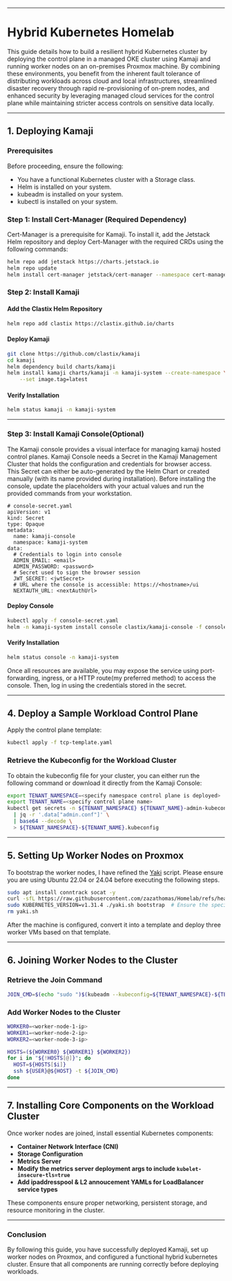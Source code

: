   
---

# **Hybrid Kubernetes Homelab**  

This guide details how to build a resilient hybrid Kubernetes cluster by deploying the control plane in a managed OKE cluster using Kamaji and running worker nodes on an on-premises Proxmox machine. By combining these environments, you benefit from the inherent fault tolerance of distributing workloads across cloud and local infrastructures, streamlined disaster recovery through rapid re-provisioning of on-prem nodes, and enhanced security by leveraging managed cloud services for the control plane while maintaining stricter access controls on sensitive data locally.

---

## **1. Deploying Kamaji**  

### **Prerequisites**  
Before proceeding, ensure the following:  
- You have a functional Kubernetes cluster with a Storage class.
- Helm is installed on your system.  
- kubeadm is installed on your system.
- kubectl is installed on your system.

### **Step 1: Install Cert-Manager** (Required Dependency)  

Cert-Manager is a prerequisite for Kamaji. To install it, add the Jetstack Helm repository and deploy Cert-Manager with the required CRDs using the following commands:

```bash
helm repo add jetstack https://charts.jetstack.io
helm repo update
helm install cert-manager jetstack/cert-manager --namespace cert-manager --create-namespace --set installCRDs=true
```

### **Step 2: Install Kamaji**  

#### **Add the Clastix Helm Repository**  

```bash
helm repo add clastix https://clastix.github.io/charts
```

#### **Deploy Kamaji**  

```bash
git clone https://github.com/clastix/kamaji
cd kamaji
helm dependency build charts/kamaji
helm install kamaji charts/kamaji -n kamaji-system --create-namespace \
    --set image.tag=latest
```

#### **Verify Installation**  

```bash
helm status kamaji -n kamaji-system
```

---
### **Step 3: Install Kamaji Console(Optional)**  
The Kamaji console provides a visual interface for managing kamaji hosted control planes. Kamaji Console needs a Secret in the Kamaji Management Cluster that holds the configuration and credentials for browser access. This Secret can either be auto-generated by the Helm Chart or created manually (with its name provided during installation). Before installing the console, update the placeholders with your actual values and run the provided commands from your workstation.
```
# console-secret.yaml
apiVersion: v1
kind: Secret
type: Opaque
metadata:
  name: kamaji-console
  namespace: kamaji-system
data:
  # Credentials to login into console
  ADMIN_EMAIL: <email>
  ADMIN_PASSWORD: <password>
  # Secret used to sign the browser session
  JWT_SECRET: <jwtSecret>
  # URL where the console is accessible: https://<hostname>/ui
  NEXTAUTH_URL: <nextAuthUrl>
```

#### **Deploy Console**  

```bash
kubectl apply -f console-secret.yaml
helm -n kamaji-system install console clastix/kamaji-console -f console-values.yaml
```

#### **Verify Installation**  

```bash
helm status console -n kamaji-system
```

Once all resources are available, you may expose the service using port-forwarding, ingress, or a HTTP route(my preferred method) to access the console. Then, log in using the credentials stored in the secret.

---

## **4. Deploy a Sample Workload Control Plane**  

Apply the control plane template:  

```bash
kubectl apply -f tcp-template.yaml
```

### **Retrieve the Kubeconfig for the Workload Cluster**  

To obtain the kubeconfig file for your cluster, you can either run the following command or download it directly from the Kamaji Console:
```bash
export TENANT_NAMESPACE=<specify namespace control plane is deployed>
export TENANT_NAME=<specify control plane name>
kubectl get secrets -n ${TENANT_NAMESPACE} ${TENANT_NAME}-admin-kubeconfig -o json \
  | jq -r '.data["admin.conf"]' \
  | base64 --decode \
  > ${TENANT_NAMESPACE}-${TENANT_NAME}.kubeconfig
```

---

## **5. Setting Up Worker Nodes on Proxmox**  
 
To bootstrap the worker nodes, I have refined the [Yaki](https://github.com/clastix/yaki/tree/master) script. Please ensure you are using Ubuntu 22.04 or 24.04 before executing the following steps.

```bash
sudo apt install conntrack socat -y
curl -sfL https://raw.githubusercontent.com/zazathomas/Homelab/refs/heads/main/K8s/kamaji/yaki.sh > yaki.sh && chmod +x yaki.sh
sudo KUBERNETES_VERSION=v1.31.4 ./yaki.sh bootstrap  # Ensure the specified kubernetes version matches the control plane version.
rm yaki.sh
```

After the machine is configured, convert it into a template and deploy three worker VMs based on that template. 

---

## **6. Joining Worker Nodes to the Cluster**  

### **Retrieve the Join Command**  

```bash
JOIN_CMD=$(echo "sudo ")$(kubeadm --kubeconfig=${TENANT_NAMESPACE}-${TENANT_NAME}.kubeconfig token create --print-join-command)
```

### **Add Worker Nodes to the Cluster**  

```bash
WORKER0=<worker-node-1-ip>
WORKER1=<worker-node-2-ip>
WORKER2=<worker-node-3-ip>

HOSTS=(${WORKER0} ${WORKER1} ${WORKER2})
for i in "${!HOSTS[@]}"; do
  HOST=${HOSTS[$i]}
  ssh ${USER}@${HOST} -t ${JOIN_CMD}
done
```

---

## **7. Installing Core Components on the Workload Cluster**  

Once worker nodes are joined, install essential Kubernetes components:  

- **Container Network Interface (CNI)**
- **Storage Configuration**
- **Metrics Server**
- **Modify the metrics server deployment args to include `kubelet-insecure-tls=true`**
- **Add ipaddresspool & L2 annoucement YAMLs for LoadBalancer service types**

These components ensure proper networking, persistent storage, and resource monitoring in the cluster.  

---

### **Conclusion**  
By following this guide, you have successfully deployed Kamaji, set up worker nodes on Proxmox, and configured a functional hybrid kubernetes cluster. Ensure that all components are running correctly before deploying workloads.  
